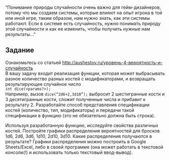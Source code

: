 “Понимание природы случайности очень важно для гейм-дизайнеров,
потому что мы создаем системы, которые влияют на опыт игрока в той или
иной игре, таким образом, нам нужно знать, как эти системы работают.
Если в системе есть случайность, нужно понимать природу этой
случайности и как ее изменить, чтобы получить нужные нам результаты...”
## Задание 
Ознакомьтесь со статьей http://aushestov.ru/уровень-4-вероятность-и-случайность \
В вашу задачу входит реализация функции, которая может выбрасывать
разное количество разных костей с модификаторами, и возвращать
результирующее случайное число \
```int dice(<params?>);``` \
Например, вызов
```dice(“2d6+2,3d10”);```
выбросит 2 шестигранные кости и 3 десятигранные кости, сложит
полученные числа и прибавит к результату 2. Разработайте способ
представления спецификации костей (количество, тип, модификаторы) и
передачи такой спецификации в функцию (это не обязательно должна
быть строка). 

Используя разработанную функцию, исследуйте свойства различных
костей. Постройте графики распределения вероятностей для бросков 1d6,
2d6, 3d6, 1d10, 2d10, 3d10. Какие распределения получаются в результате?
Графики распределения можно построить в Google Sheets/Excel, либо в
своей программе (она может работать в текстовой консоли(!) и
использовать только текстовый ввод-вывод).
